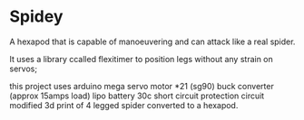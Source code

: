 # Spidey
A hexapod that is capable of manoeuvering and can attack like a real spider.

It uses a library ccalled flexitimer to position legs without any strain on servos;

this project uses 
arduino mega
servo motor *21 (sg90)
buck converter (approx 15amps load)
lipo battery 30c 
short circuit protection circuit
modified 3d print of 4 legged spider converted to a hexapod.
